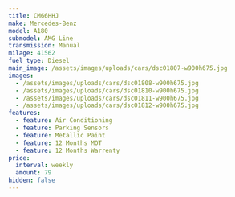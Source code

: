 ```yaml
---
title: CM66HHJ
make: Mercedes-Benz
model: A180
submodel: AMG Line
transmission: Manual
milage: 41562
fuel_type: Diesel
main_image: /assets/images/uploads/cars/dsc01807-w900h675.jpg
images:
  - /assets/images/uploads/cars/dsc01808-w900h675.jpg
  - /assets/images/uploads/cars/dsc01810-w900h675.jpg
  - /assets/images/uploads/cars/dsc01811-w900h675.jpg
  - /assets/images/uploads/cars/dsc01812-w900h675.jpg
features:
  - feature: Air Conditioning
  - feature: Parking Sensors
  - feature: Metallic Paint
  - feature: 12 Months MOT
  - feature: 12 Months Warrenty
price:
  interval: weekly
  amount: 79
hidden: false
---
```

